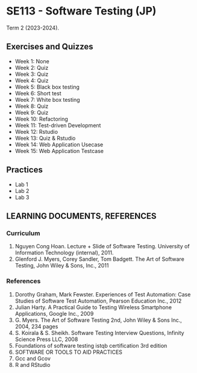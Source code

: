 # SE113 - Software Testing (JP)

Term 2 (2023-2024).

## Exercises and Quizzes
- Week 1: None
- Week 2: Quiz
- Week 3: Quiz
- Week 4: Quiz
- Week 5: Black box testing
- Week 6: Short test
- Week 7: White box testing
- Week 8: Quiz
- Week 9: Quiz
- Week 10: Refactoring
- Week 11: Test-driven Development
- Week 12: Rstudio
- Week 13: Quiz & Rstudio
- Week 14: Web Application Usecase
- Week 15: Web Application Testcase

## Practices
- Lab 1
- Lab 2
- Lab 3

## LEARNING DOCUMENTS, REFERENCES
### Curriculum
1. Nguyen Cong Hoan. Lecture + Slide of Software Testing. University of
Information Technology (internal), 2011.
2. Glenford J. Myers, Corey Sandler, Tom Badgett. The Art of Software
Testing, John Wiley & Sons, Inc., 2011

### References
1. Dorothy Graham, Mark Fewster. Experiences of Test Automation: Case
Studies of Software Test Automation, Pearson Education Inc., 2012
2. Julian Harty. A Practical Guide to Testing Wireless Smartphone
Applications, Google Inc., 2009
3. G. Myers. The Art of Software Testing 2nd, John Wiley & Sons Inc.,
2004, 234 pages
4. S. Koirala & S. Sheikh. Software Testing Interview Questions, Infinity
Science Press LLC, 2008
5. Foundations of software testing istqb certification 3rd edition
9. SOFTWARE OR TOOLS TO AID PRACTICES
1. Gcc and Gcov
2. R and RStudio
